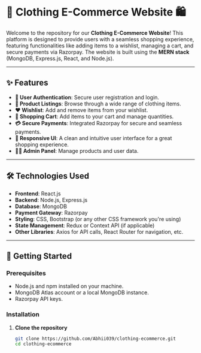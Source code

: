 # 👕 Clothing E-Commerce Website 🛍️

Welcome to the repository for our **Clothing E-Commerce Website**! This platform is designed to provide users with a seamless shopping experience, featuring functionalities like adding items to a wishlist, managing a cart, and secure payments via Razorpay. The website is built using the **MERN stack** (MongoDB, Express.js, React, and Node.js).

---

## ✨ Features

- **👤 User Authentication**: Secure user registration and login.
- **👗 Product Listings**: Browse through a wide range of clothing items.
- **❤️ Wishlist**: Add and remove items from your wishlist.
- **🛒 Shopping Cart**: Add items to your cart and manage quantities.
- **💳 Secure Payments**: Integrated Razorpay for secure and seamless payments.
- **🎨 Responsive UI**: A clean and intuitive user interface for a great shopping experience.
- **👨‍💻 Admin Panel**: Manage products and user data.

---

## 🛠️ Technologies Used

- **Frontend**: React.js
- **Backend**: Node.js, Express.js
- **Database**: MongoDB
- **Payment Gateway**: Razorpay
- **Styling**: CSS, Bootstrap (or any other CSS framework you're using)
- **State Management**: Redux or Context API (if applicable)
- **Other Libraries**: Axios for API calls, React Router for navigation, etc.

---

## 🚀 Getting Started

### Prerequisites

- Node.js and npm installed on your machine.
- MongoDB Atlas account or a local MongoDB instance.
- Razorpay API keys.

### Installation

1. **Clone the repository**

   ```bash
   git clone https://github.com/Abhii039/clothing-ecommerce.git
   cd clothing-ecommerce
